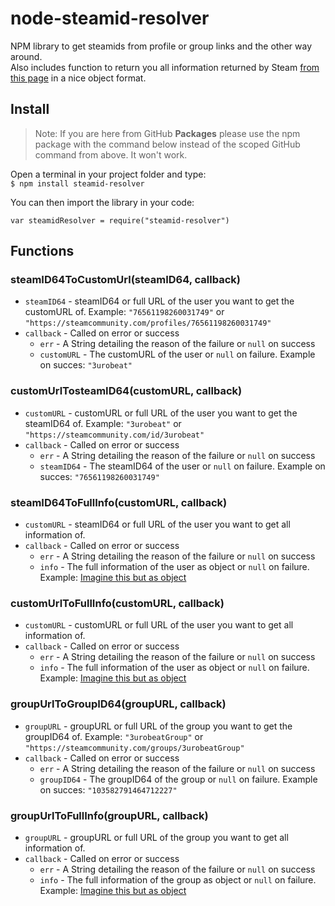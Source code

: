 # node-steamid-resolver
NPM library to get steamids from profile or group links and the other way around.  
Also includes function to return you all information returned by Steam [from this page](https://steamcommunity.com/id/3urobeat?xml=1) in a nice object format.  

## Install
> Note: If you are here from GitHub **Packages** please use the npm package with the command below instead of the scoped GitHub command from above. It won't work.  

Open a terminal in your project folder and type:  
`$ npm install steamid-resolver`  

You can then import the library in your code:  
```
var steamidResolver = require("steamid-resolver")
```  

## Functions  
### steamID64ToCustomUrl(steamID64, callback)  
- `steamID64` - steamID64 or full URL of the user you want to get the customURL of. Example: `"76561198260031749"` or `"https://steamcommunity.com/profiles/76561198260031749"`  
- `callback` - Called on error or success  
    - `err` - A String detailing the reason of the failure or `null` on success
    - `customURL` - The customURL of the user or `null` on failure. Example on succes: `"3urobeat"`  

### customUrlTosteamID64(customURL, callback)  
- `customURL` - customURL or full URL of the user you want to get the steamID64 of. Example: `"3urobeat"` or `"https://steamcommunity.com/id/3urobeat"`  
- `callback` - Called on error or success  
    - `err` - A String detailing the reason of the failure or `null` on success
    - `steamID64` - The steamID64 of the user or `null` on failure. Example on succes: `"76561198260031749"`  

### steamID64ToFullInfo(customURL, callback)  
- `customURL` - steamID64 or full URL of the user you want to get all information of.  
- `callback` - Called on error or success  
    - `err` - A String detailing the reason of the failure or `null` on success
    - `info` - The full information of the user as object or `null` on failure. Example: [Imagine this but as object](https://steamcommunity.com/id/3urobeat?xml=1)  

### customUrlToFullInfo(customURL, callback)  
- `customURL` - customURL or full URL of the user you want to get all information of.  
- `callback` - Called on error or success  
    - `err` - A String detailing the reason of the failure or `null` on success
    - `info` - The full information of the user as object or `null` on failure. Example: [Imagine this but as object](https://steamcommunity.com/id/3urobeat?xml=1) 

### groupUrlToGroupID64(groupURL, callback)  
- `groupURL` - groupURL or full URL of the group you want to get the groupID64 of. Example: `"3urobeatGroup"` or `"https://steamcommunity.com/groups/3urobeatGroup"`  
- `callback` - Called on error or success  
    - `err` - A String detailing the reason of the failure or `null` on success
    - `groupID64` - The groupID64 of the group or `null` on failure. Example on succes: `"103582791464712227"`  

### groupUrlToFullInfo(groupURL, callback)  
- `groupURL` - groupURL or full URL of the group you want to get all information of.  
- `callback` - Called on error or success  
    - `err` - A String detailing the reason of the failure or `null` on success
    - `info` - The full information of the group as object or `null` on failure. Example: [Imagine this but as object](https://steamcommunity.com/groups/3urobeatGroup/memberslistxml?xml=1) 
